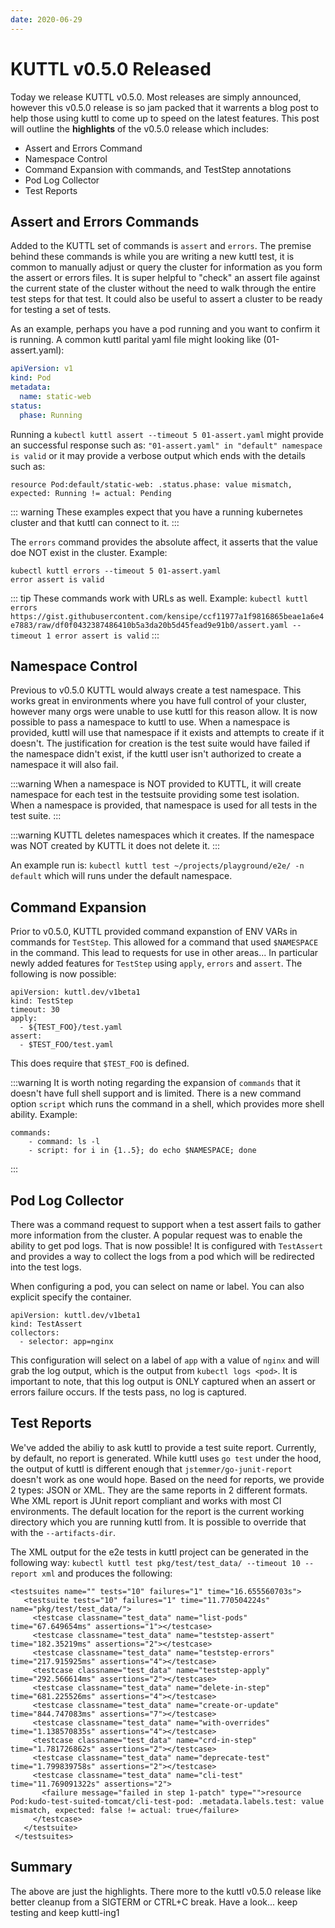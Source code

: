 ```yaml
---
date: 2020-06-29
---
```


# KUTTL v0.5.0 Released

Today we release KUTTL v0.5.0.  Most releases are simply announced, however this v0.5.0 release is so jam packed that it warrents a blog post to help those using kuttl to come up to speed on the latest features.  This post will outline the **highlights** of the v0.5.0 release which includes:

* Assert and Errors Command
* Namespace Control
* Command Expansion with commands, and TestStep annotations
* Pod Log Collector 
* Test Reports

<!-- more -->

## Assert and Errors Commands

Added to the KUTTL set of commands is `assert` and `errors`.  The premise behind these commands is while you are writing a new kuttl test, it is common to manually adjust or query the cluster for information as you form the assert or errors files.  It is super helpful to "check" an assert file against the current state of the cluster without the need to walk through the entire test steps for that test.  It could also be useful to assert a cluster to be ready for testing a set of tests. 

As an example, perhaps you have a pod running and you want to confirm it is running.  A common kuttl parital yaml file might looking like (01-assert.yaml):

```yaml
apiVersion: v1
kind: Pod
metadata:
  name: static-web
status:
  phase: Running
```

Running a `kubectl kuttl assert --timeout 5 01-assert.yaml` might provide an successful response such as:
`"01-assert.yaml" in "default" namespace is valid`
or it may provide a verbose output which ends with the details such as:

`resource Pod:default/static-web: .status.phase: value mismatch, expected: Running != actual: Pending`

::: warning
These examples expect that you have a running kubernetes cluster and that kuttl can connect to it.
:::

The `errors` command provides the absolute affect, it asserts that the value doe NOT exist in the cluster. Example:
```
kubectl kuttl errors --timeout 5 01-assert.yaml
error assert is valid
```

::: tip
These commands work with URLs as well.  Example: `kubectl kuttl errors https://gist.githubusercontent.com/kensipe/ccf11977a1f9816865beae1a6e4e7883/raw/df0f0432387486410b5a3da20b5d45fead9e91b0/assert.yaml --timeout 1
error assert is valid`
:::


## Namespace Control

Previous to v0.5.0 KUTTL would always create a test namespace.  This works great in environments where you have full control of your cluster, however many orgs were unable to use kuttl for this reason allow.  It is now possible to pass a namespace to kuttl to use.  When a namespace is provided, kuttl will use that namespace if it exists and attempts to create if it doesn't.  The justification for creation is the test suite would have failed if the namespace didn't exist, if the kuttl user isn't authorized to create a namespace it will also fail. 

:::warning
When a namespace is NOT provided to KUTTL, it will create namespace for each test in the testsuite providing some test isolation.  When a namespace is provided, that namespace is used for all tests in the test suite.
:::

:::warning 
KUTTL deletes namespaces which it creates.  If the namespace was NOT created by KUTTL it does not delete it.
:::

An example run is: `kubectl kuttl test ~/projects/playground/e2e/ -n default` which will runs under the default namespace.

## Command Expansion

Prior to v0.5.0, KUTTL provided command expanstion of ENV VARs in commands for `TestStep`.  This allowed for a command that used `$NAMESPACE` in the command.  This lead to requests for use in other areas... In particular newly added features for `TestStep` using `apply`, `errors` and `assert`.  The following is now possible:

```
apiVersion: kuttl.dev/v1beta1
kind: TestStep
timeout: 30
apply:
  - ${TEST_FOO}/test.yaml
assert:
  - $TEST_FOO/test.yaml
```

This does require that `$TEST_FOO` is defined.

:::warning
It is worth noting regarding the expansion of `commands` that it doesn't have full shell support and is limited.  There is a new command option `script` which runs the command in a shell, which provides more shell ability.  Example:

```
commands:
    - command: ls -l
    - script: for i in {1..5}; do echo $NAMESPACE; done
```
:::

## Pod Log Collector

There was a command request to support when a test assert fails to gather more information from the cluster.  A popular request was to enable the ability to get pod logs.   That is now possible!  It is configured with `TestAssert` and provides a way to collect the logs from a pod which will be redirected into the test logs.  

When configuring a pod, you can select on name or label.  You can also explicit specify the container.

```
apiVersion: kuttl.dev/v1beta1
kind: TestAssert
collectors:
  - selector: app=nginx
```

This configuration will select on a label of `app` with a value of `nginx` and will grab the log output, which is the output from `kubectl logs <pod>`.  It is important to note, that this log output is ONLY captured when an assert or errors failure occurs.  If the tests pass, no log is captured.

## Test Reports

We've added the abiliy to ask kuttl to provide a test suite report.  Currently, by default, no report is generated.  While kuttl uses `go test` under the hood, the output of kuttl is different enough that `jstemmer/go-junit-report` doesn't work as one would hope.  Based on the need for reports, we provide 2 types:  JSON or XML.  They are the same reports in 2 different formats.  Whe XML report is JUnit report compliant and works with most CI environments.  The default location for the report is the current working directory which you are running kuttl from. It is possible to override that with the `--artifacts-dir`.

The XML output for the e2e tests in kuttl project can be generated in the following way: `kubectl kuttl test pkg/test/test_data/ --timeout 10 --report xml` and produces the following:

```
<testsuites name="" tests="10" failures="1" time="16.655560703s">
   <testsuite tests="10" failures="1" time="11.770504224s" name="pkg/test/test_data/">
     <testcase classname="test_data" name="list-pods" time="67.649654ms" assertions="1"></testcase>
     <testcase classname="test_data" name="teststep-assert" time="182.35219ms" assertions="2"></testcase>
     <testcase classname="test_data" name="teststep-errors" time="217.915925ms" assertions="4"></testcase>
     <testcase classname="test_data" name="teststep-apply" time="292.566614ms" assertions="2"></testcase>
     <testcase classname="test_data" name="delete-in-step" time="681.225526ms" assertions="4"></testcase>
     <testcase classname="test_data" name="create-or-update" time="844.747083ms" assertions="7"></testcase>
     <testcase classname="test_data" name="with-overrides" time="1.138570835s" assertions="4"></testcase>
     <testcase classname="test_data" name="crd-in-step" time="1.781726862s" assertions="2"></testcase>
     <testcase classname="test_data" name="deprecate-test" time="1.799839758s" assertions="2"></testcase>
     <testcase classname="test_data" name="cli-test" time="11.769091322s" assertions="2">
       <failure message="failed in step 1-patch" type="">resource Pod:kudo-test-suited-tomcat/cli-test-pod: .metadata.labels.test: value mismatch, expected: false != actual: true</failure>
     </testcase>
   </testsuite>
 </testsuites>
```

## Summary

The above are just the highlights.  There more to the kuttl v0.5.0 release like better cleanup from a SIGTERM or CTRL+C break.  Have a look... keep testing and keep kuttl-ing1


<Authors about="kensipe" />